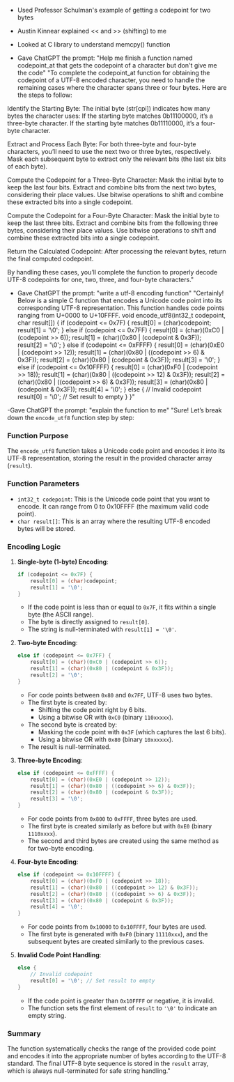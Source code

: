 - Used Professor Schulman's example of getting a codepoint for two bytes
- Austin Kinnear explained << and >> (shifting) to me
- Looked at C library to understand memcpy() function

- Gave ChatGPT the prompt: "Help me finish a function named codepoint_at that gets the codepoint of a character but don't give me the code"
"To complete the codepoint_at function for obtaining the codepoint of a UTF-8 encoded character, you need to handle the remaining cases where the character spans three or four bytes. Here are the steps to follow:

Identify the Starting Byte:
The initial byte (str[cpi]) indicates how many bytes the character uses:
If the starting byte matches 0b11100000, it’s a three-byte character.
If the starting byte matches 0b11110000, it’s a four-byte character.

Extract and Process Each Byte:
For both three-byte and four-byte characters, you’ll need to use the next two or three bytes, respectively. Mask each subsequent byte to extract only the relevant bits (the last six bits of each byte).

Compute the Codepoint for a Three-Byte Character:
Mask the initial byte to keep the last four bits.
Extract and combine bits from the next two bytes, considering their place values.
Use bitwise operations to shift and combine these extracted bits into a single codepoint.

Compute the Codepoint for a Four-Byte Character:
Mask the initial byte to keep the last three bits.
Extract and combine bits from the following three bytes, considering their place values.
Use bitwise operations to shift and combine these extracted bits into a single codepoint.

Return the Calculated Codepoint:
After processing the relevant bytes, return the final computed codepoint.

By handling these cases, you’ll complete the function to properly decode UTF-8 codepoints for one, two, three, and four-byte characters."

- Gave ChatGPT the prompt: "write a utf-8 encoding function"
"Certainly! Below is a simple C function that encodes a Unicode code point into its corresponding UTF-8 representation. This function handles code points ranging from U+0000 to U+10FFFF.
void encode_utf8(int32_t codepoint, char result[]) {
    if (codepoint <= 0x7F) {
        result[0] = (char)codepoint;
        result[1] = '\0';
    } else if (codepoint <= 0x7FF) {
        result[0] = (char)(0xC0 | (codepoint >> 6));
        result[1] = (char)(0x80 | (codepoint & 0x3F));
        result[2] = '\0';
    } else if (codepoint <= 0xFFFF) {
        result[0] = (char)(0xE0 | (codepoint >> 12));
        result[1] = (char)(0x80 | ((codepoint >> 6) & 0x3F));
        result[2] = (char)(0x80 | (codepoint & 0x3F));
        result[3] = '\0';
    } else if (codepoint <= 0x10FFFF) {
        result[0] = (char)(0xF0 | (codepoint >> 18));
        result[1] = (char)(0x80 | ((codepoint >> 12) & 0x3F));
        result[2] = (char)(0x80 | ((codepoint >> 6) & 0x3F));
        result[3] = (char)(0x80 | (codepoint & 0x3F));
        result[4] = '\0';
    } else {
        // Invalid codepoint
        result[0] = '\0'; // Set result to empty
    }
}"

-Gave ChatGPT the prompt: "explain the function to me"
"Sure! Let’s break down the `encode_utf8` function step by step:

### Function Purpose
The `encode_utf8` function takes a Unicode code point and encodes it into its UTF-8 representation, storing the result in the provided character array (`result`).

### Function Parameters
- `int32_t codepoint`: This is the Unicode code point that you want to encode. It can range from 0 to 0x10FFFF (the maximum valid code point).
- `char result[]`: This is an array where the resulting UTF-8 encoded bytes will be stored.

### Encoding Logic

1. **Single-byte (1-byte) Encoding**: 
   ```c
   if (codepoint <= 0x7F) {
       result[0] = (char)codepoint;
       result[1] = '\0';
   }
   ```
   - If the code point is less than or equal to `0x7F`, it fits within a single byte (the ASCII range).
   - The byte is directly assigned to `result[0]`.
   - The string is null-terminated with `result[1] = '\0'`.

2. **Two-byte Encoding**:
   ```c
   else if (codepoint <= 0x7FF) {
       result[0] = (char)(0xC0 | (codepoint >> 6));
       result[1] = (char)(0x80 | (codepoint & 0x3F));
       result[2] = '\0';
   }
   ```
   - For code points between `0x80` and `0x7FF`, UTF-8 uses two bytes.
   - The first byte is created by:
     - Shifting the code point right by 6 bits.
     - Using a bitwise OR with `0xC0` (binary `110xxxxx`).
   - The second byte is created by:
     - Masking the code point with `0x3F` (which captures the last 6 bits).
     - Using a bitwise OR with `0x80` (binary `10xxxxxx`).
   - The result is null-terminated.

3. **Three-byte Encoding**:
   ```c
   else if (codepoint <= 0xFFFF) {
       result[0] = (char)(0xE0 | (codepoint >> 12));
       result[1] = (char)(0x80 | ((codepoint >> 6) & 0x3F));
       result[2] = (char)(0x80 | (codepoint & 0x3F));
       result[3] = '\0';
   }
   ```
   - For code points from `0x800` to `0xFFFF`, three bytes are used.
   - The first byte is created similarly as before but with `0xE0` (binary `1110xxxx`).
   - The second and third bytes are created using the same method as for two-byte encoding.

4. **Four-byte Encoding**:
   ```c
   else if (codepoint <= 0x10FFFF) {
       result[0] = (char)(0xF0 | (codepoint >> 18));
       result[1] = (char)(0x80 | ((codepoint >> 12) & 0x3F));
       result[2] = (char)(0x80 | ((codepoint >> 6) & 0x3F));
       result[3] = (char)(0x80 | (codepoint & 0x3F));
       result[4] = '\0';
   }
   ```
   - For code points from `0x10000` to `0x10FFFF`, four bytes are used.
   - The first byte is generated with `0xF0` (binary `11110xxx`), and the subsequent bytes are created similarly to the previous cases.

5. **Invalid Code Point Handling**:
   ```c
   else {
       // Invalid codepoint
       result[0] = '\0'; // Set result to empty
   }
   ```
   - If the code point is greater than `0x10FFFF` or negative, it is invalid.
   - The function sets the first element of `result` to `'\0'` to indicate an empty string.

### Summary
The function systematically checks the range of the provided code point and encodes it into the appropriate number of bytes according to the UTF-8 standard. The final UTF-8 byte sequence is stored in the `result` array, which is always null-terminated for safe string handling."